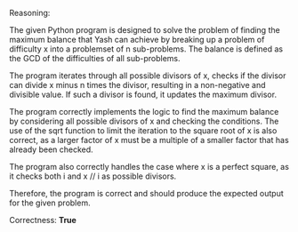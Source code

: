 Reasoning:

The given Python program is designed to solve the problem of finding the maximum balance that Yash can achieve by breaking up a problem of difficulty x into a problemset of n sub-problems. The balance is defined as the GCD of the difficulties of all sub-problems.

The program iterates through all possible divisors of x, checks if the divisor can divide x minus n times the divisor, resulting in a non-negative and divisible value. If such a divisor is found, it updates the maximum divisor.

The program correctly implements the logic to find the maximum balance by considering all possible divisors of x and checking the conditions. The use of the sqrt function to limit the iteration to the square root of x is also correct, as a larger factor of x must be a multiple of a smaller factor that has already been checked.

The program also correctly handles the case where x is a perfect square, as it checks both i and x // i as possible divisors.

Therefore, the program is correct and should produce the expected output for the given problem.

Correctness: **True**